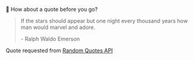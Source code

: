 📣 How about a quote before you go?

> If the stars should appear but one night every thousand years how man would marvel and adore.
>
> <p>- Ralph Waldo Emerson</p>

Quote requested from [Random Quotes API](https://github.com/lukePeavey/quotable)
